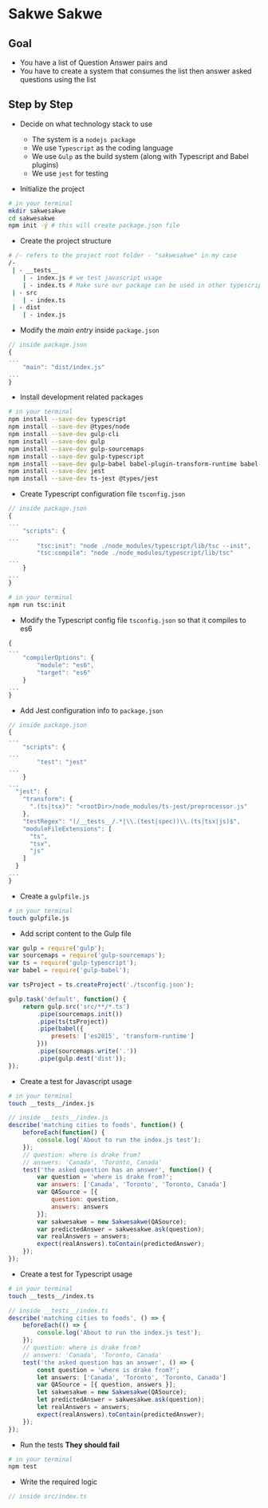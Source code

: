 # Sakwe Sakwe

## Goal
* You have a list of Question Answer pairs and
* You have to create a system that consumes the list then answer asked questions using the list

## Step by Step 

* Decide on what technology stack to use
    * The system is a `nodejs package`
    * We use `Typescript` as the coding language
    * We use `Gulp` as the build system (along with Typescript and Babel plugins)
    * We use `jest` for testing

* Initialize the project
```sh
# in your terminal
mkdir sakwesakwe
cd sakwesakwe
npm init -y # this will create package.json file
```

* Create the project structure
```sh
# /- refers to the project root folder - "sakwesakwe" in my case
/-
 | - __tests__
    | - index.js # we test javascript usage
    | - index.ts # Make sure our package can be used in other typescript projects
 | - src
    | - index.ts
 | - dist
    | - index.js
```

* Modify the *main entry* inside `package.json`
```javascript
// inside package.json
{
...
    "main": "dist/index.js"
...
}
```

* Install development related packages
```sh
# in your terminal
npm install --save-dev typescript
npm install --save-dev @types/node
npm install --save-dev gulp-cli
npm install --save-dev gulp
npm install --save-dev gulp-sourcemaps
npm install --save-dev gulp-typescript
npm install --save-dev gulp-babel babel-plugin-transform-runtime babel-preset-es2015
npm install --save-dev jest
npm install --save-dev ts-jest @types/jest
```

* Create Typescript configuration file `tsconfig.json`
```javascript
// inside package.json
{
...
    "scripts": {
...
        "tsc:init": "node ./node_modules/typescript/lib/tsc --init",
        "tsc:compile": "node ./node_modules/typescript/lib/tsc"
...
    }
...    
}
```

```sh
# in your terminal
npm run tsc:init
```

* Modify the Typescript config file `tsconfig.json` so that it compiles to es6
```javascript
{
...
    "compilerOptions": {
        "module": "es6",
        "target": "es6"
    }
...
}
```

* Add Jest configuration info to `package.json`
```javascript
// inside package.json
{
...
    "scripts": {
...
        "test": "jest"
...
    }
...
  "jest": {
    "transform": {
      ".(ts|tsx)": "<rootDir>/node_modules/ts-jest/preprocessor.js"
    },
    "testRegex": "(/__tests__/.*|\\.(test|spec))\\.(ts|tsx|js)$",
    "moduleFileExtensions": [
      "ts",
      "tsx",
      "js"
    ]
  }
...
}
```

* Create a `gulpfile.js`
```sh
# in your terminal
touch gulpfile.js
```

* Add script content to the Gulp file
```javascript
var gulp = require('gulp');  
var sourcemaps = require('gulp-sourcemaps');  
var ts = require('gulp-typescript');  
var babel = require('gulp-babel');

var tsProject = ts.createProject('./tsconfig.json');

gulp.task('default', function() {  
    return gulp.src('src/**/*.ts')
        .pipe(sourcemaps.init())
        .pipe(ts(tsProject))
        .pipe(babel({
            presets: ['es2015', 'transform-runtime']
        }))
        .pipe(sourcemaps.write('.'))
        .pipe(gulp.dest('dist'));
});
```

* Create a test for Javascript usage
```sh
# in your terminal
touch __tests__/index.js
```

```javascript
// inside __tests__/index.js
describe('matching cities to foods', function() {
    beforeEach(function() {
        console.log('About to run the index.js test');
    });
    // question: where is drake from?
    // answers: 'Canada', 'Toronto, Canada'
    test('the asked question has an answer', function() {
        var question = 'where is drake from?';
        var answers: ['Canada', 'Toronto', 'Toronto, Canada']
        var QASource = [{ 
            question: question, 
            answers: answers
        }];
        var sakwesakwe = new Sakwesakwe(QASource);
        var predictedAnswer = sakwesakwe.ask(question);
        var realAnswers = answers;
        expect(realAnswers).toContain(predictedAnswer);
    });
});
```

* Create a test for Typescript usage
```sh
# in your terminal
touch __tests__/index.ts
```

```typescript
// inside __tests__/index.ts
describe('matching cities to foods', () => {
    beforeEach(() => {
        console.log('About to run the index.js test');
    });
    // question: where is drake from?
    // answers: 'Canada', 'Toronto, Canada'
    test('the asked question has an answer', () => {
        const question = 'where is drake from?';
        let answers: ['Canada', 'Toronto', 'Toronto, Canada']
        var QASource = [{ question, answers }];
        let sakwesakwe = new Sakwesakwe(QASource);
        let predictedAnswer = sakwesakwe.ask(question);
        let realAnswers = answers;
        expect(realAnswers).toContain(predictedAnswer);
    });
});
```

* Run the tests **They should fail**
```sh
# in your terminal
npm test
```

* Write the required logic
```javascript
// inside src/index.ts
```